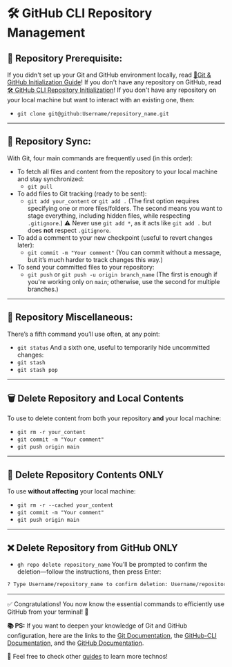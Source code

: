 # 🛠️ GitHub CLI Repository Management

## 📁 Repository Prerequisite:

If you didn't set up your Git and GitHub environment locally, read [🧰Git &amp; GitHub Initialization Guide](./01-Github_Git_Init.md)!
If you don't have any repository on GitHub, read [🛠️ GitHub CLI Repository Initialization](./02-Github_Repo_Init.md)!
If you don't have any repository on your local machine but want to interact with an existing one, then:

* `git clone git@github:Username/repository_name.git`

---

## 🔁 Repository Sync:

With Git, four main commands are frequently used (in this order):

* To fetch all files and content from the repository to your local machine and stay synchronized:
  * `git pull`
* To add files to Git tracking (ready to be sent):
  * `git add your_content` or `git add .`
    (The first option requires specifying one or more files/folders. The second means you want to stage everything, including hidden files, while respecting `.gitignore`.)
    ⚠️ Never use `git add *`, as it acts like `git add .` but does **not** respect `.gitignore`.
* To add a comment to your new checkpoint (useful to revert changes later):
  * `git commit -m "Your comment"`
    (You can commit without a message, but it’s much harder to track changes this way.)
* To send your committed files to your repository:
  * `git push` or `git push -u origin branch_name`
    (The first is enough if you're working only on `main`; otherwise, use the second for multiple branches.)

---

## 🧩 Repository Miscellaneous:

There’s a fifth command you’ll use often, at any point:

* `git status`
  And a sixth one, useful to temporarily hide uncommitted changes:
* `git stash`
* `git stash pop`

---

## 🗑️ Delete Repository and Local Contents

To use to delete content from both your repository **and** your local machine:

* `git rm -r your_content`
* `git commit -m "Your comment"`
* `git push origin main`

---

## 🚫 Delete Repository Contents ONLY

To use **without affecting** your local machine:

* `git rm -r --cached your_content`
* `git commit -m "Your comment"`
* `git push origin main`

---

## ❌ Delete Repository from GitHub ONLY

* `gh repo delete repository_name`
  You’ll be prompted to confirm the deletion—follow the instructions, then press Enter:

```bash
? Type Username/repository_name to confirm deletion: Username/repository_name [Press Enter]
```

---

✅ Congratulations! You now know the essential commands to efficiently use GitHub from your terminal! 🎉

**📚 PS:** If you want to deepen your knowledge of Git and GitHub configuration, here are the links to the [Git Documentation](https://git-scm.com/docs), the [GitHub-CLI Documentation](https://cli.github.com/manual/), and the [GitHub Documentation](https://docs.github.com/en).

🚀 Feel free to check other [guides](../README.md) to learn more technos!
